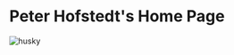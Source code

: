 # Peter Hofstedt's Home Page

![husky](https://github.com/peterchofstedt/peterchofstedt.github.io/assets/143001351/5932f648-b2ed-4d3e-97c3-1877a6748fb8)
